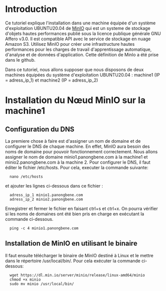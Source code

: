 # Introduction
Ce tutoriel explique l'installation dans une machine équipée d'un système d'exploitation UBUNTU20.04 de [MinIO](https://github.com/minio/minio) qui est un 
systeme de stockage d'objets hautes performances publié sous la licence publique générale GNU Affero v3.0. Il est compatible API avec le service de 
stockage en nuage Amazon S3. Utilisez MinIO pour créer une infrastructure hautes performances pour les charges de travail d'apprentissage automatique, 
d'analyse et de données d'application.
Cette définition de MinIo a été prise dans le github.

Dans ce tutoriel, nous allons supposer que nous disposons de deux machines équipées du système d'exploitation UBUNTU20.04 : machine1 (IP = adress_ip_1) et 
machine2 (IP = adress_ip_2)

# Installation du Nœud MinIO sur la machine1
## Configuration du DNS

La premiere chose à faire est d'assigner un nom de domaine et de configurer le DNS de chaque machine. En effet, MinIO aura besoin des noms de 
domaine pour pouvoir fonctionnement correctement.
Nous allons assigner le nom de domaine minio1.panongbene.com à la machine1 et minio2.panongbene.com à la machine 2.
Pour configurer le DNS, il faut éditer le fichier /etc/hosts. Pour cela, executer la commande suivante:
```
  nano /etc/hosts
```
et ajouter les lignes ci-dessous dans ce fichier :
```
  adress_ip_1 minio1.panongbene.com
  adress_ip_2 minio2.panongbene.com
```
Enregistrer et fermer le fichier en faisant ctrl+s et ctrl+x. On pourra vérifier si les noms de domaines ont été bien pris en charge en exécutant la 
commande ci-dessous.
```
  ping -c 4 minio1.panongbene.com
```

## Installation de MinIO en utilisant le binaire

Il faut ensuite télécharger le binaire de MinIO destiné à Linux et le mettre dans le répertoire /usr/local/bin/. Pour cela exécuter la commande ci-dessous:
```
  wget https://dl.min.io/server/minio/release/linux-amd64/minio
  chmod +x minio
  sudo mv minio /usr/local/bin/
```




















